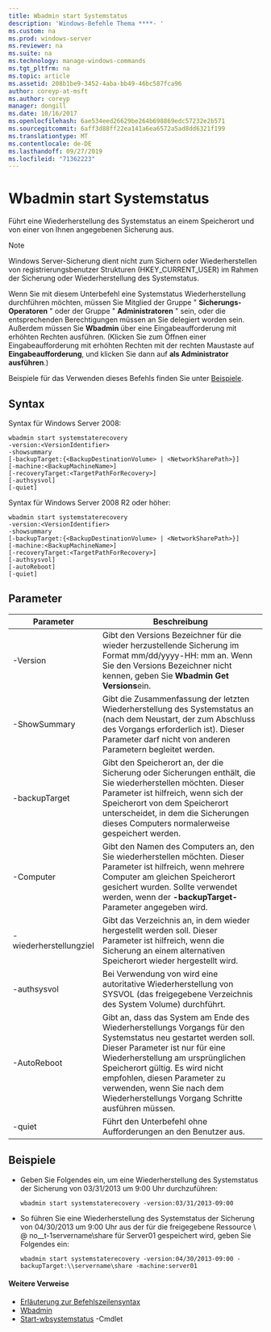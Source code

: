 ```yaml
---
title: Wbadmin start Systemstatus
description: 'Windows-Befehle Thema ****- '
ms.custom: na
ms.prod: windows-server
ms.reviewer: na
ms.suite: na
ms.technology: manage-windows-commands
ms.tgt_pltfrm: na
ms.topic: article
ms.assetid: 208b1be9-3452-4aba-bb49-46bc587fca96
author: coreyp-at-msft
ms.author: coreyp
manager: dongill
ms.date: 10/16/2017
ms.openlocfilehash: 6ae534eed26629be264b698869edc57232e2b571
ms.sourcegitcommit: 6aff3d88ff22ea141a6ea6572a5ad8dd6321f199
ms.translationtype: MT
ms.contentlocale: de-DE
ms.lasthandoff: 09/27/2019
ms.locfileid: "71362223"
---
```

# <a name="wbadmin-start-systemstaterecovery"></a>Wbadmin start Systemstatus



Führt eine Wiederherstellung des Systemstatus an einem Speicherort und von einer von Ihnen angegebenen Sicherung aus.

> [!NOTE]
> Windows Server-Sicherung dient nicht zum Sichern oder Wiederherstellen von registrierungsbenutzer Strukturen (HKEY_CURRENT_USER) im Rahmen der Sicherung oder Wiederherstellung des Systemstatus.

Wenn Sie mit diesem Unterbefehl eine Systemstatus Wiederherstellung durchführen möchten, müssen Sie Mitglied der Gruppe " **Sicherungs-Operatoren** " oder der Gruppe " **Administratoren** " sein, oder die entsprechenden Berechtigungen müssen an Sie delegiert worden sein. Außerdem müssen Sie **Wbadmin** über eine Eingabeaufforderung mit erhöhten Rechten ausführen. (Klicken Sie zum Öffnen einer Eingabeaufforderung mit erhöhten Rechten mit der rechten Maustaste auf **Eingabeaufforderung**, und klicken Sie dann auf **als Administrator ausführen**.)

Beispiele für das Verwenden dieses Befehls finden Sie unter [Beispiele](#BKMK_examples).

## <a name="syntax"></a>Syntax

Syntax für Windows Server 2008:
```
wbadmin start systemstaterecovery
-version:<VersionIdentifier>
-showsummary
[-backupTarget:{<BackupDestinationVolume> | <NetworkSharePath>}]
[-machine:<BackupMachineName>]
[-recoveryTarget:<TargetPathForRecovery>]
[-authsysvol]
[-quiet]
```
Syntax für Windows Server 2008 R2 oder höher:
```
wbadmin start systemstaterecovery
-version:<VersionIdentifier>
-showsummary
[-backupTarget:{<BackupDestinationVolume> | <NetworkSharePath>}]
[-machine:<BackupMachineName>]
[-recoveryTarget:<TargetPathForRecovery>]
[-authsysvol]
[-autoReboot]
[-quiet]
```

## <a name="parameters"></a>Parameter

|Parameter|Beschreibung|
|---------|-----------|
|-Version|Gibt den Versions Bezeichner für die wieder herzustellende Sicherung im Format mm/dd/yyyy-HH: mm an. Wenn Sie den Versions Bezeichner nicht kennen, geben Sie **Wbadmin Get Versions**ein.|
|-ShowSummary|Gibt die Zusammenfassung der letzten Wiederherstellung des Systemstatus an (nach dem Neustart, der zum Abschluss des Vorgangs erforderlich ist). Dieser Parameter darf nicht von anderen Parametern begleitet werden.|
|-backupTarget|Gibt den Speicherort an, der die Sicherung oder Sicherungen enthält, die Sie wiederherstellen möchten. Dieser Parameter ist hilfreich, wenn sich der Speicherort von dem Speicherort unterscheidet, in dem die Sicherungen dieses Computers normalerweise gespeichert werden.|
|-Computer|Gibt den Namen des Computers an, den Sie wiederherstellen möchten. Dieser Parameter ist hilfreich, wenn mehrere Computer am gleichen Speicherort gesichert wurden. Sollte verwendet werden, wenn der **-backupTarget-** Parameter angegeben wird.|
|-wiederherstellungziel|Gibt das Verzeichnis an, in dem wieder hergestellt werden soll. Dieser Parameter ist hilfreich, wenn die Sicherung an einem alternativen Speicherort wieder hergestellt wird.|
|-authsysvol|Bei Verwendung von wird eine autoritative Wiederherstellung von SYSVOL (das freigegebene Verzeichnis des System Volume) durchführt.|
|-AutoReboot|Gibt an, dass das System am Ende des Wiederherstellungs Vorgangs für den Systemstatus neu gestartet werden soll. Dieser Parameter ist nur für eine Wiederherstellung am ursprünglichen Speicherort gültig. Es wird nicht empfohlen, diesen Parameter zu verwenden, wenn Sie nach dem Wiederherstellungs Vorgang Schritte ausführen müssen.|
|-quiet|Führt den Unterbefehl ohne Aufforderungen an den Benutzer aus.|

## <a name="BKMK_examples"></a>Beispiele

- Geben Sie Folgendes ein, um eine Wiederherstellung des Systemstatus der Sicherung von 03/31/2013 um 9:00 Uhr durchzuführen:  
  ```
  wbadmin start systemstaterecovery -version:03/31/2013-09:00
  ```  
- So führen Sie eine Wiederherstellung des Systemstatus der Sicherung von 04/30/2013 um 9:00 Uhr aus der für die freigegebene Ressource \\ @ no__t-1servername\share für Server01 gespeichert wird, geben Sie Folgendes ein:  
  ```
  wbadmin start systemstaterecovery -version:04/30/2013-09:00 -backupTarget:\\servername\share -machine:server01
  ```

#### <a name="additional-references"></a>Weitere Verweise

-   [Erläuterung zur Befehlszeilensyntax](command-line-syntax-key.md)
-   [Wbadmin](wbadmin.md)
-   [Start-wbsystemstatus](https://technet.microsoft.com/library/jj902449.aspx) -Cmdlet